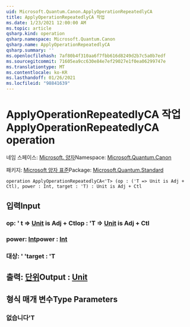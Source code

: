 ```yaml
---
uid: Microsoft.Quantum.Canon.ApplyOperationRepeatedlyCA
title: ApplyOperationRepeatedlyCA 작업
ms.date: 1/23/2021 12:00:00 AM
ms.topic: article
qsharp.kind: operation
qsharp.namespace: Microsoft.Quantum.Canon
qsharp.name: ApplyOperationRepeatedlyCA
qsharp.summary: ''
ms.openlocfilehash: 7af80b4f310aa6f7fbb616d8249d2b7c5a0b7edf
ms.sourcegitcommit: 71605ea9cc630e84e7ef29027e1f0ea06299747e
ms.translationtype: MT
ms.contentlocale: ko-KR
ms.lasthandoff: 01/26/2021
ms.locfileid: "98841639"
---
```

# <a name="applyoperationrepeatedlyca-operation"></a><span data-ttu-id="76985-102">ApplyOperationRepeatedlyCA 작업</span><span class="sxs-lookup"><span data-stu-id="76985-102">ApplyOperationRepeatedlyCA operation</span></span>

<span data-ttu-id="76985-103">네임 스페이스: [Microsoft. 양자](xref:Microsoft.Quantum.Canon)</span><span class="sxs-lookup"><span data-stu-id="76985-103">Namespace: [Microsoft.Quantum.Canon](xref:Microsoft.Quantum.Canon)</span></span>

<span data-ttu-id="76985-104">패키지: [Microsoft 양자 표준](https://nuget.org/packages/Microsoft.Quantum.Standard)</span><span class="sxs-lookup"><span data-stu-id="76985-104">Package: [Microsoft.Quantum.Standard](https://nuget.org/packages/Microsoft.Quantum.Standard)</span></span>




```qsharp
operation ApplyOperationRepeatedlyCA<'T> (op : ('T => Unit is Adj + Ctl), power : Int, target : 'T) : Unit is Adj + Ctl
```


## <a name="input"></a><span data-ttu-id="76985-105">입력</span><span class="sxs-lookup"><span data-stu-id="76985-105">Input</span></span>

### <a name="op--t--unit--is-adj--ctl"></a><span data-ttu-id="76985-106">op: ' t => [Unit](xref:microsoft.quantum.lang-ref.unit)  is Adj + Ctl</span><span class="sxs-lookup"><span data-stu-id="76985-106">op : 'T => [Unit](xref:microsoft.quantum.lang-ref.unit)  is Adj + Ctl</span></span>




### <a name="power--int"></a><span data-ttu-id="76985-107">power: [Int](xref:microsoft.quantum.lang-ref.int)</span><span class="sxs-lookup"><span data-stu-id="76985-107">power : [Int](xref:microsoft.quantum.lang-ref.int)</span></span>




### <a name="target--t"></a><span data-ttu-id="76985-108">대상: ' '</span><span class="sxs-lookup"><span data-stu-id="76985-108">target : 'T</span></span>





## <a name="output--unit"></a><span data-ttu-id="76985-109">출력: [단위](xref:microsoft.quantum.lang-ref.unit)</span><span class="sxs-lookup"><span data-stu-id="76985-109">Output : [Unit](xref:microsoft.quantum.lang-ref.unit)</span></span>



## <a name="type-parameters"></a><span data-ttu-id="76985-110">형식 매개 변수</span><span class="sxs-lookup"><span data-stu-id="76985-110">Type Parameters</span></span>

### <a name="t"></a><span data-ttu-id="76985-111">없습니다</span><span class="sxs-lookup"><span data-stu-id="76985-111">'T</span></span>

